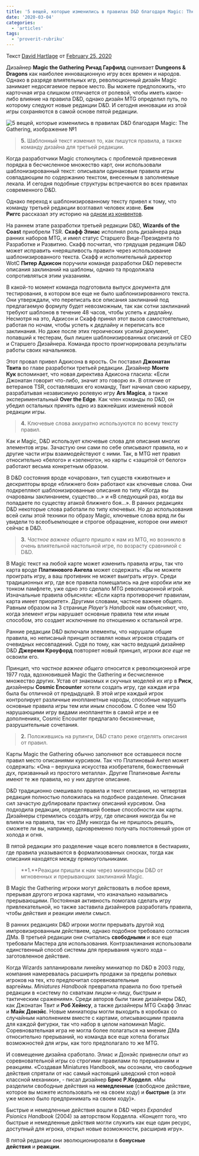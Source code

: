 ```yaml
---
title: '5 вещей, которые изменились в правилах D&D благодаря Magic: The Gathering'
date: '2020-03-04'
categories:
  - 'articles'
tags:
  - 'proverit-rubriku'
---
```


Текст [David Hartlage](https://vk.com/away.php?to=https%3A%2F%2Fdmdavid.com%2Ftag%2Fauthor%2Fadmin%2F) от [February 25, 2020](https://vk.com/away.php?to=https%3A%2F%2Fdmdavid.com%2Ftag%2F5-ways-magic-the-gathering-changed-the-rules-of-dd%2F)

Дизайнер **Magic the Gathering** **Ричад Гарфилд** оценивает **Dungeons & Dragons** как наиболее инновационную игру всех времен и народов. Однако в разряде влиятельных игр, революционный дизайн Magic занимает недосягаемое первое место. Вы можете предположить, что карточная игра слишком отличается от ролевой, чтобы иметь какое-либо влияние на правила D&D, однако дизайн MTG определил путь, по которому следуют новые редакции D&D. И сегодня инновации из этой игры сохраняются в самой основе пятой редакции.

![5 вещей, которые изменились в правилах D&D благодаря Magic: The Gathering, изображение №1](https://sun9-38.userapi.com/-vkMrn6KFVfTuMS6QLWHn02F8mjuCOn5UQ1nKA/3M06qBjrzh4.jpg)

> **5.** Шаблонный текст изменил то, как пишутся правила, а также команду дизайна для третьей редакции.

Когда разработчики Magic столкнулись с проблемой привнесения порядка в бесчисленное множество карт, они использовали шаблонизированный текст: описывали одинаковые правила игры совпадающим по содержанию текстом, внесенным в заполняемые лекала. И сегодня подобные структуры встречаются во всех правилах современного D&D.

Однако переход к шаблонизированному тексту привел к тому, что команду третьей редакции возглавил человек извне. **Бен Риггс** рассказал эту историю на [одном из конвентов](https://vk.com/away.php?to=https%3A%2F%2Fpodbay.fm%2Fpodcast%2F768952889%2Fe%2F1565266342).

На раннем этапе разработки третьей редакции D&D, **Wizards of the Coast** приобрели TSR. **Скафф Элиас** исполнял роль дизайнера ряда ранних наборов MTG, и имел статус Старшего Вице-Президента по Разработке и Развитию. Скафф посчитал, что грядущая редакция D&D может исправить «неряшливость правил» через использование шаблонизированного текста. Скафф и исполнительный директор WotC **Питер Адкисон** поручили команде разработки D&D перевести описания заклинаний на шаблоны, однако та продолжала сопротивляться этим указаниям.

В какой-то момент команда подготовила выпуск документа для тестирования, в котором все еще не было шаблонизированного текста. Они утверждали, что переписать все описания заклинаний под предлагаемую формулу будет невозможным, так как сотни заклинаний требуют шаблонов в течение 48 часов, чтобы успеть к дедлайну. Несмотря на это, Адкисон и Скафф принял этот вызов самостоятельно, работая по ночам, чтобы успеть к дедлайну и переписать все заклинания. Но даже после этих героических усилий документ, попавший к тестерам, был лишен шаблонизированных описаний от CEO и Старшего Дизайнера. Команда просто проигнорировала результаты работы своих начальников.

Этот провал привел Адкисона в ярость. Он поставил **Джонатан Твита** во главе разработки третьей редакции. Дизайнер **Монте Кук** вспоминает, что новая директива Адкисона гласила: «Если Джонатан говорит что-либо, значит это говорю я». В отличие от ветеранов TSR, составлявших его команду, Твит начинал свою карьеру, разрабатывая независимую ролевую игру **Ars Magica**, а также экспериментальный **Over the Edge**. Как член команды по D&D, он убедил остальных принять одно из важнейших изменений новой редакции игры.

> **4.** Ключевые слова аккуратно используются по всему тексту правил.

Как и Magic, D&D использует ключевые слова для описания многих элементов игры. Зачастую они сами по себе описывают правила, но и другие части игры взаимодействуют с ними. Так, в MTG нет правил относительно «белого» и «зеленого», но карты с «защитой от белого» работают весьма конкретным образом.

В D&D состояния вроде «очарован», тип существ «животные» и дескрипторы вроде «ближнего боя» работают как ключевые слова. Они подкрепляют шаблонизированные описания по типу «Когда вы очарованы заклинанием, существо…» и «В следующий раз, когда вы попадаете по существу атакой ближнего боя…». В ранних редакциях D&D некоторые слова работали по типу ключевых. Но до использования всей силы этой техники по образу Magic, ключевые слова вряд ли бы увидели то всеобъемлющее и строгое обращение, которое они имеют сейчас в D&D.

> **3.** *Частное важнее общего* пришло к нам из MTG, но возникло в очень влиятельной настольной игре, по возрасту сравнимой с D&D.

В Magic текст на любой карте может изменить правила игры, так что карта вроде **Платинового Ангела** может содержать: «Вы не можете проиграть игру, а ваш противник не может выиграть игру». Среди традиционных игр, где все правила помещались на дне коробки или же тонком памфлете, уже одно это сделало MTG революционной игрой. Изначальные правила объясняли: «Если карта противоречит правилам, карта имеет приоритет». Другими словами, частное важнее общего. Равным образом на 3 странице *Player’s Handbook* нам объясняют, что, когда элемент игры нарушает основные правила тем или иным способом, это создает исключение по отношению к остальной игре.

Ранние редакции D&D включали элементы, что нарушали общие правила, но неписаный принцип оставлял новых игроков страдать от очевидных несовпадений. Судя по тому, как часто ведущий дизайнер D&D **Джереми Кроуфорд** повторяет новый принцип, игроки *все еще* не освоили его.

Принцип, что *частное важнее общего* относится к революционной игре 1977 года, вдохновившей Magic the Gathering и бесчисленное множество других. Устав от знакомых и скучных моделей их игр в **Риск**, дизайнеры **Cosmic Encounter** хотели создать игру, где каждая игра была бы отличной от предыдущей. В этой игре каждый игрок контролирует различные инопланетные народы, способные нарушить основные правила игры тем или иным способом. С более чем 150 нарушающими игру видами инопланетян в самой игре и ее дополнениях, Cosmic Encounter предлагало бесконечные, разрушительные сочетания.

> **2.** Положившись на рулинги, D&D стало реже отделять описания от правил.

Карты Magic the Gathering обычно заполняют все оставшееся после правил место описаниями курсивом. Так что Платиновый Ангел может содержать: «Она – верхушка искусства изобретателя, божественный дух, призванный из простого металла». Другие Платиновые Ангелы имеют те же правила, но у них другое описание.

D&D традиционно смешивало правила и текст описания, но четвертая редакция полностью положилась на подобное разделение. Описания сил зачастую дублировали практику описаний курсивом. Она подходила редакции, определявшей боевые способности как карты. Дизайнеры стремились создать игру, где описания никогда бы не влияли на правила, так что ДМу никогда бы не пришлось решать, сможете ли вы, например, одновременно получать постоянный урон от холода и огня.

В пятой редакции это разделение чаще всего появляется в бестиариях, где правила указываются в формализованных сносках, тогда как описания находятся между прямоугольниками.

> **1.**Реакции пришли к нам через миниатюры D&D от мгновенных и прерывающих заклинаний Magic.

В Magic the Gathering игроки могут действовать в любое время, прерывая другого игрока картами, что изначально назывались прерывающими. Постоянная активность помогала сделать игру привлекательной, но также заставила дизайнеров разработать правила, чтобы действия и реакции имели смысл.

В ранних редакциях D&D игроки могли прерывать другой ход импровизированным действием, однако подобное требовало согласия ДМа. В третьей редакции они считались **свободными** и все еще требовали Мастера для использования. Контрзаклинания использовали единственный способ системы для прерывания чужого хода – заготовленное действие.

Когда Wizards запланировали линейку миниатюр по D&D в 2003 году, компания намеревалась расширить продажи за пределы ролевых игроков на тех, кто предпочитал соревновательные варгеймы. *Miniatures Handbook* превратила правила по бою третьей редакции в «систему по схваткам лицом-к-лицу, быстрым и тактическим сражениям». Среди авторов были такие дизайнеры D&D, как Джонатан Твит и **Роб Хейнсу**, а также дизайнеры MTG Скафф Элиас и **Майк Донэйс**. Новые миниатюры могли выходить в коробках со случайным наполнением вместе с картами, описывающими правила для каждой фигурки, так что набор в целом напоминал Magic. Соревновательная игра не могла более полагаться на мнение ДМа относительно прерываний, но команда все еще хотела богатых возможностей для игры, как того предполагало то же MTG.

И совмещение дизайна сработало. Элиас и Донэйс привнесли опыт из соревновательной игры со строгими правилами по прерываниям и реакциям. «Создавая Miniatures Handbook, мы осознали, что свободные действия спрятали от нас самый настоящий шведский стол новой классной механики», - писал дизайнер **Брюс Р.Корделл**. «Мы разделили свободные действия на **немедленные** (свободное действие, которое вы можете использовать не на своем ходу) и **быстрые** (а эти уже можно было предпринимать на своем ходу)».

Быстрые и немедленные действия вошли в D&D через *Expanded Psionics Handbook* (2004) за авторством Корделла. «Концепт того, что быстрые и немедленные действия могли служить как еще один ресурс, доступный для игрока, открыл новые возможности, расширив игру».

В пятой редакции они эволюционировали в **бонусные действия** и **реакции**.
